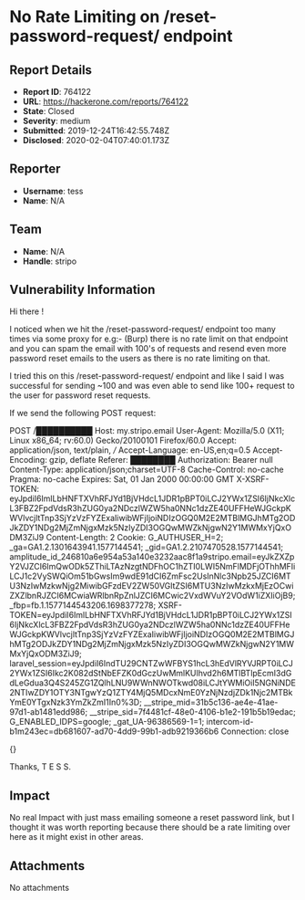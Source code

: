 # No Rate Limiting on /reset-password-request/ endpoint

## Report Details
- **Report ID**: 764122
- **URL**: https://hackerone.com/reports/764122
- **State**: Closed
- **Severity**: medium
- **Submitted**: 2019-12-24T16:42:55.748Z
- **Disclosed**: 2020-02-04T07:40:01.173Z

## Reporter
- **Username**: tess
- **Name**: N/A

## Team
- **Name**: N/A
- **Handle**: stripo

## Vulnerability Information
Hi there !

I noticed when we hit the /reset-password-request/ endpoint too many times via some proxy for e.g:- (Burp) there is no rate limit on that endpoint and you can spam the email with 100's of requests and resend even more password reset emails to the users as there is no rate limiting on that.

I tried this on this /reset-password-request/ endpoint and like I said I was successful for sending ~100 and was even able to send like 100+ request to the user for password reset requests. 

If we send the following POST request:

POST /██████████
Host: my.stripo.email
User-Agent: Mozilla/5.0 (X11; Linux x86_64; rv:60.0) Gecko/20100101 Firefox/60.0
Accept: application/json, text/plain, */*
Accept-Language: en-US,en;q=0.5
Accept-Encoding: gzip, deflate
Referer: ████████
Authorization: Bearer null
Content-Type: application/json;charset=UTF-8
Cache-Control: no-cache
Pragma: no-cache
Expires: Sat, 01 Jan 2000 00:00:00 GMT
X-XSRF-TOKEN: eyJpdiI6ImlLbHNFTXVhRFJYd1BjVHdcL1JDR1pBPT0iLCJ2YWx1ZSI6IjNkcXlcL3FBZ2FpdVdsR3hZUG0ya2NDczlWZW5ha0NNc1dzZE40UFFHeWJGckpKWVlvcjltTnp3SjYzVzFYZExaIiwibWFjIjoiNDIzOGQ0M2E2MTBlMGJhMTg2ODJkZDY1NDg2MjZmNjgxMzk5NzIyZDI3OGQwMWZkNjgwN2Y1MWMxYjQxODM3ZiJ9
Content-Length: 2
Cookie: G_AUTHUSER_H=2; _ga=GA1.2.1301643941.1577144541; _gid=GA1.2.2107470528.1577144541; amplitude_id_246810a6e954a53a140e3232aac8f1a9stripo.email=eyJkZXZpY2VJZCI6ImQwODk5ZThiLTAzNzgtNDFhOC1hZTI0LWI5NmFlMDFjOThhMFIiLCJ1c2VySWQiOm51bGwsIm9wdE91dCI6ZmFsc2UsInNlc3Npb25JZCI6MTU3NzIwMzkwNjg2MiwibGFzdEV2ZW50VGltZSI6MTU3NzIwMzkxMjEzOCwiZXZlbnRJZCI6MCwiaWRlbnRpZnlJZCI6MCwic2VxdWVuY2VOdW1iZXIiOjB9; _fbp=fb.1.1577144543206.1698377278; XSRF-TOKEN=eyJpdiI6ImlLbHNFTXVhRFJYd1BjVHdcL1JDR1pBPT0iLCJ2YWx1ZSI6IjNkcXlcL3FBZ2FpdVdsR3hZUG0ya2NDczlWZW5ha0NNc1dzZE40UFFHeWJGckpKWVlvcjltTnp3SjYzVzFYZExaIiwibWFjIjoiNDIzOGQ0M2E2MTBlMGJhMTg2ODJkZDY1NDg2MjZmNjgxMzk5NzIyZDI3OGQwMWZkNjgwN2Y1MWMxYjQxODM3ZiJ9; laravel_session=eyJpdiI6IndTU29CNTZwWFBYS1hcL3hEdVlRYVJRPT0iLCJ2YWx1ZSI6Ikc2K082dStNbEFZK0dGczUwMmlKUlhvd2h6MTlBTlpEcmI3dGdLeGdua3Q4S245ZG1ZQlhLNU9WWnNWOTkwd08iLCJtYWMiOiI5NGNiNDE2NTIwZDY1OTY3NTgwYzQ1ZTY4MjQ5MDcxNmE0YzNjNzdjZDk1Njc2MTBkYmE0YTgxNzk3YmZkZmI1In0%3D; __stripe_mid=31b5c136-ae4e-41ae-97d1-ab1481edd986; __stripe_sid=7f4481cf-48e0-4106-b1e2-191b5b19edac; G_ENABLED_IDPS=google; _gat_UA-96386569-1=1; intercom-id-b1m243ec=db681607-ad70-4dd9-99b1-adb9219366b6
Connection: close

{}

Thanks,
T E S S.

## Impact

No real Impact with just mass emailing someone a reset password link, but I thought it was worth reporting because there should be a rate limiting over here as it might exist in other areas.

## Attachments
No attachments
